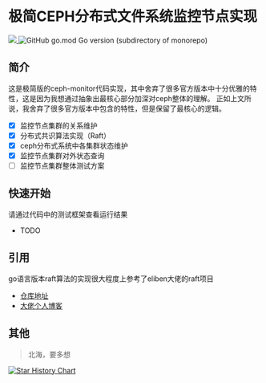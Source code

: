 # 极简CEPH分布式文件系统监控节点实现
<div>
<a target="_blank" href="https://trinoooo.github.io/">
<img src="https://img.shields.io/badge/author-trino-yellowgreen"/>
</a>
<img alt="GitHub go.mod Go version (subdirectory of monorepo)" src="https://img.shields.io/github/go-mod/go-version/Trinoooo/simplify_ceph_monitor?filename=go_version%2Fgo.mod">
</div>

## 简介
这是极简版的ceph-monitor代码实现，其中舍弃了很多官方版本中十分优雅的特性，这是因为我想通过抽象出最核心部分加深对ceph整体的理解。
正如上文所说，我舍弃了很多官方版本中包含的特性，但是保留了最核心的逻辑。
- [x] 监控节点集群的关系维护
- [x] 分布式共识算法实现（Raft）
- [x] ceph分布式系统中各集群状态维护
- [x] 监控节点集群对外状态查询
- [ ] 监控节点集群整体测试方案
## 快速开始
请通过代码中的测试框架查看运行结果
- TODO
## 引用
go语言版本raft算法的实现很大程度上参考了eliben大佬的raft项目
- [仓库地址](https://github.com/eliben/raft/tree/master)
- [大佬个人博客](https://eli.thegreenplace.net/2020/implementing-raft-part-0-introduction/)
## 其他
> 北海，要多想

[![Star History Chart](https://api.star-history.com/svg?repos=Trinoooo/simplify_ceph_monitor&type=Date)](https://star-history.com/#Trinoooo/simplify_ceph_monitor&Date)
